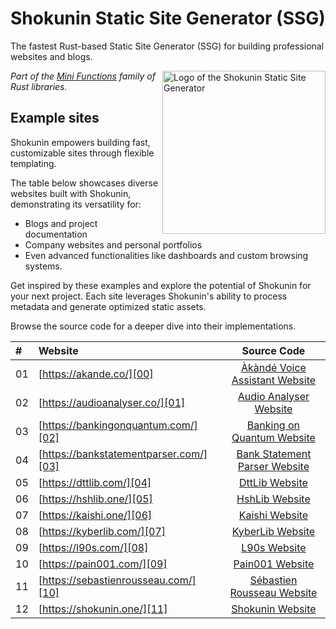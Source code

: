 # Shokunin Static Site Generator (SSG)

The fastest Rust-based Static Site Generator (SSG) for building professional
websites and blogs.

<!-- markdownlint-disable MD033 MD041 -->

<img
  align="right"
  alt="Logo of the Shokunin Static Site Generator"
  height="261"
  src="https://kura.pro/shokunin/images/logos/shokunin.svg"
  title="Logo of the Shokunin Static Site Generator"
  width="261"
  />

<!-- markdownlint-enable MD033 MD041 -->

*Part of the [Mini Functions][0] family of Rust libraries.*

## Example sites

Shokunin empowers building fast, customizable sites through flexible templating.

The table below showcases diverse websites built with Shokunin, demonstrating
its versatility for:

- Blogs and project documentation
- Company websites and personal portfolios
- Even advanced functionalities like dashboards and custom browsing systems.

Get inspired by these examples and explore the potential of Shokunin for your
next project. Each site leverages Shokunin's ability to process metadata and
generate optimized static assets.

Browse the source code for a deeper dive into
their implementations.

| # | Website | Source Code|
|:---|:---|:---:|
| 01 | [https://akande.co/][00] | [Àkàndé Voice Assistant Website][A] |
| 02 | [https://audioanalyser.co/][01] | [Audio Analyser Website][B] |
| 03 | [https://bankingonquantum.com/][02] | [Banking on Quantum Website][C] |
| 04 | [https://bankstatementparser.com/][03] | [Bank Statement Parser Website][D] |
| 05 | [https://dttlib.com/][04] | [DttLib Website][E] |
| 06 | [https://hshlib.one/][05] | [HshLib Website][F] |
| 07 | [https://kaishi.one/][06] | [Kaishi Website][G] |
| 08 | [https://kyberlib.com/][07] | [KyberLib Website][H] |
| 09 | [https://l90s.com/][08] | [L90s Website][I] |
| 10 | [https://pain001.com/][09] | [Pain001 Website][J] |
| 11 | [https://sebastienrousseau.com/][10] | [Sébastien Rousseau Website][K] |
| 12 | [https://shokunin.one/][11] | [Shokunin Website][L] |


[0]: https://minifunctions.com/ "The Rust Mini Functions"

[00]: https://akande.co/
[01]: https://audioanalyser.co/
[02]: https://bankingonquantum.com/
[03]: https://bankstatementparser.com/
[04]: https://dttlib.com/
[05]: https://hshlib.one/
[06]: https://kaishi.one/
[07]: https://kyberlib.com/
[08]: https://l90s.com/
[09]: https://pain001.com/
[10]: https://sebastienrousseau.com/
[11]: https://shokunin.one/

[A]: https://github.com/sebastienrousseau/akande.github.io "Source Code for the Website of Àkàndé Voice Assistant"
[B]: https://github.com/sebastienrousseau/audioanalyser.github.io "Source Code for the Website of Audio Analyser"
[C]: https://github.com/sebastienrousseau/bankingonquantum.github.io "Source Code for the Website of Banking on Quantum"
[D]: https://github.com/sebastienrousseau/bankstatementparser.github.io "Source Code for the Website of Bank Statement Parser"
[E]: https://github.com/sebastienrousseau/dttlib.github.io "Source Code for the Website of DttLib"
[F]: https://github.com/sebastienrousseau/hshlib.github.io "Source Code for the Website of HshLib"
[G]: https://github.com/sebastienrousseau/kaishi.github.io "Source Code for the Website of Kaishi"
[H]: https://github.com/sebastienrousseau/kyberlib.github.io "Source Code for the Website of KyberLib"
[I]: https://github.com/sebastienrousseau/l90s.github.io "Source Code for the Website of L90s"
[J]: https://github.com/sebastienrousseau/pain001.github.io "Source Code for the Website of Pain001"
[K]: https://github.com/sebastienrousseau/sebastienrousseau.github.io "Source Code for the Website of Sébastien Rousseau"
[L]: https://github.com/sebastienrousseau/shokunin.github.io "Source Code for the Website of Shokunin"
